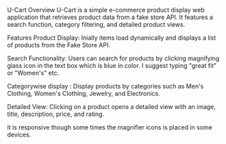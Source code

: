 U-Cart
Overview
U-Cart is a simple e-commerce product display web application that retrieves product data from a fake store API. It features a search function, category filtering, and detailed product views.

Features
Product Display: Inially items load dynamically and displays a list of products from the Fake Store API.

Search Functionality: Users can search for products by clicking magnifying glass icon in the text box which is blue in color. I suggest typing "great fit" or "Women's" etc.

Categorywise display : Display products by categories such as Men's Clothing, Women's Clothing, Jewelry, and Electronics.

Detailed View: Clicking on a product opens a detailed view with an image, title, description, price, and rating.

it is responsive though some times the magnifier icons is placed in some devices.
